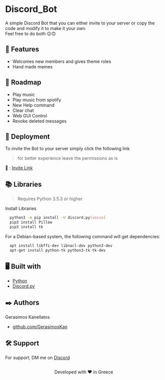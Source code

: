 # Discord_Bot

A simple Discord Bot that you can either invite to your server or copy the code and modify it to make it your own \
Feel free to do both  :wink::upside_down_face:
## :monocle_face: Features 

- Welcomes new members and gives theme roles
- Hand made memes


## :bookmark_tabs: Roadmap

- Play music
- Play music from spotify
- New Help command
- Clear chat
- Web GUI Control
- Revoke deleted messages


## :rocket: Deployment

To invite the Bot to your server simply click the following link 
> for better experience leave the permissions as is

:link: : [Invite Link](https://discord.com/oauth2/authorize?client_id=590918903778246656&scope=bot&permissions=1644972474359)


## :books: Libraries
> Requires Python 3.5.3 or higher

Install Libraries

```bash
  python3 -m pip install -U discord.py[voice]
  pip3 install Pillow
  pip3 install tk
```

For a Debian-based system, the following command will get dependencies:
```bash
  apt install libffi-dev libnacl-dev python3-dev
  apt-get install python-tk python3-tk tk-dev
```


## :desktop_computer: Built with

- [Python](https://www.python.org/)
- [Discord.py](https://discordpy.readthedocs.io/)


## :black_nib: Authors

Gerasimos Kanellatos
- [github.com/GerasimosKan](https://github.com/GerasimosKan)
## :hammer_and_wrench: Support

For support, DM me on [Discord](https://discord.com/channels/@me/917786010161655818)


## 
<p align="center">
  Developed with ❤️ in Greece
</p>
